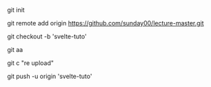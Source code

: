 git init

git remote add origin https://github.com/sunday00/lecture-master.git

git checkout -b 'svelte-tuto'

git aa

git c "re upload"

git push -u origin 'svelte-tuto'
